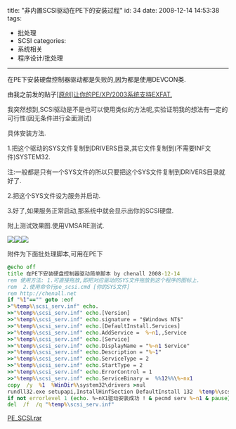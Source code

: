 title: "非内置SCSI驱动在PE下的安装过程"
id: 34
date: 2008-12-14 14:53:38
tags: 
- 批处理
- SCSI
categories: 
- 系统相关
- 程序设计/批处理
---


在PE下安装硬盘控制器驱动都是失败的,因为都是使用DEVCON类.

由我之前发的贴子[<font color="#333333">[原创]让你的PE/XP/2003系统支持EXFAT.](http://bbs.wuyou.com/viewthread.php?tid=133135)

我突然想到,SCSI驱动是不是也可以使用类似的方法呢,实验证明我的想法有一定的可行性(因无条件进行全面测试)

具体安装方法.

1.把这个驱动的SYS文件复制到DRIVERS目录,其它文件复制到(不需要INF文件)SYSTEM32.

注:一般都是只有一个SYS文件的所以只要把这个SYS文件复制到DRIVERS目录就好了.

2.把这个SYS文件设为服务并启动.

3.好了,如果服务正常启动,那系统中就会显示出你的SCSI硬盘.

附上测试效果图.使用VMSARE测试.

![](http://d.chenall.net/upload/2008/12/0.JPG)![](http://d.chenall.net/upload/2008/12/1.JPG)![](http://d.chenall.net/upload/2008/12/2.JPG)

附件为下面批处理脚本,可用在PE下

```bat
@echo off
title 在PE下安装硬盘控制器驱动简单脚本 by chenall 2008-12-14
rem 使用方法: 1.可直接拖放,即把对应驱动的SYS文件拖放到这个程序的图标上.
rem  2.使用命令行pe_scsi.cmd [你的SYS文件]
rem http://chenall.net
if "%1"=="" goto :eof
>"%temp%\scsi_serv.inf" echo.
>>"%temp%\scsi_serv.inf" echo.[Version]
>>"%temp%\scsi_serv.inf" echo.signature = "$Windows NT$"
>>"%temp%\scsi_serv.inf" echo.[DefaultInstall.Services]
>>"%temp%\scsi_serv.inf" echo.AddService =  %~n1,,Service
>>"%temp%\scsi_serv.inf" echo.[Service]
>>"%temp%\scsi_serv.inf" echo.DisplayName = "%~n1 Service"
>>"%temp%\scsi_serv.inf" echo.Description = "%~1"
>>"%temp%\scsi_serv.inf" echo.ServiceType = 2
>>"%temp%\scsi_serv.inf" echo.StartType = 2
>>"%temp%\scsi_serv.inf" echo.ErrorControl = 1
>>"%temp%\scsi_serv.inf" echo.ServiceBinary =  %%12%%\%~nx1
copy  /y  %1  %WinDir%\system32\drivers >nul
rundll32.exe setupapi,InstallHinfSection DefaultInstall 132  %temp%\scsi_serv.inf
if not errorlevel 1 (echo. %~nX1驱动安装成功 ! & pecmd serv %~n1 & pause) else (echo.安装失败 !&pause)
del  /f  /q "%temp%\scsi_serv.inf"
```

[PE_SCSI.rar](http://d.chenall.net/upload/2008/12/PE_SCSI.rar)
